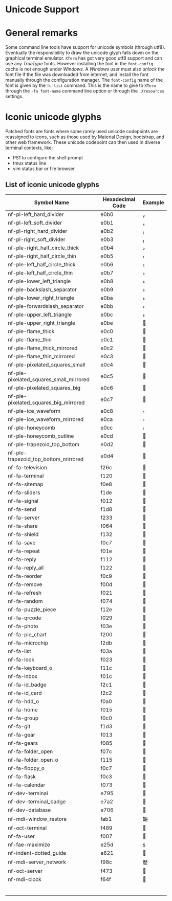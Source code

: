 Unicode Support
===============

# General remarks

Some command line tools have support for unicode symbols (through utf8).
Eventually the responsibility to draw the unicode glyph falls down on the
graphical terminal emulator. `XTerm` has got very good utf8 support and can use
any _TrueType_ fonts. However installing the font in the `font-config` cache is
not enough under _Windows_. A _Windows_ user must also _unlock_ the font file
if the file was downloaded from internet, and install the font manually through
the configuration manager. The `font-config` name of the font is given by the
`fc-list` command. This is the name to give to `XTerm` through the
`-fa font-name` command line option or through the `.Xresources` settings.


# Iconic unicode glyphs

Patched fonts are fonts where some rarely used unicode codepoints are reassigned
to icons, such as those used by Material Design, bootstrap, and other web
framework. These unicode codepoint can then used in diverse terminal contexts,
like:

- PS1 to configure the shell prompt
- tmux status line
- vim status bar or file browser

## List of iconic unicode glyphs

| Symbol Name                                 | Hexadecimal Code | Example   |
| ---                                         | ---              | ---       |
| nf-pl-left\_hard\_divider                   | e0b0             |          |
| nf-pl-left\_soft\_divider                   | e0b1             |          |
| nf-pl-right\_hard\_divider                  | e0b2             |          |
| nf-pl-right\_soft\_divider                  | e0b3             |          |
| nf-ple-right\_half\_circle\_thick           | e0b4             |          |
| nf-ple-right\_half\_circle\_thin            | e0b5             |          |
| nf-ple-left\_half\_circle\_thick            | e0b6             |          |
| nf-ple-left\_half\_circle\_thin             | e0b7             |          |
| nf-ple-lower\_left\_triangle                | e0b8             |          |
| nf-ple-backslash\_separator                 | e0b9             |          |
| nf-ple-lower\_right\_triangle               | e0ba             |          |
| nf-ple-forwardslash\_separator              | e0bb             |          |
| nf-ple-upper\_left\_triangle                | e0bc             |          |
| nf-ple-upper\_right\_triangle               | e0be             |          |
| nf-ple-flame\_thick                         | e0c0             |          |
| nf-ple-flame\_thin                          | e0c1             |          |
| nf-ple-flame\_thick\_mirrored               | e0c2             |          |
| nf-ple-flame\_thin\_mirrored                | e0c3             |          |
| nf-ple-pixelated\_squares\_small            | e0c4             |          |
| nf-ple-pixelated\_squares\_small\_mirrored  | e0c5             |          |
| nf-ple-pixelated\_squares\_big              | e0c6             |          |
| nf-ple-pixelated\_squares\_big\_mirrored    | e0c7             |          |
| nf-ple-ice\_waveform                        | e0c8             |          |
| nf-ple-ice\_waveform\_mirrored              | e0ca             |          |
| nf-ple-honeycomb                            | e0cc             |          |
| nf-ple-honeycomb\_outline                   | e0cd             |          |
| nf-ple-trapezoid\_top\_bottom               | e0d2             |          |
| nf-ple-trapezoid\_top\_bottom\_mirrored     | e0d4             |          |
| nf-fa-television                            | f26c             |          |
| nf-fa-terminal                              | f120             |          |
| nf-fa-sitemap                               | f0e8             |          |
| nf-fa-sliders                               | f1de             |          |
| nf-fa-signal                                | f012             |          |
| nf-fa-send                                  | f1d8             |          |
| nf-fa-server                                | f233             |          |
| nf-fa-share                                 | f064             |          |
| nf-fa-shield                                | f132             |          |
| nf-fa-save                                  | f0c7             |          |
| nf-fa-repeat                                | f01e             |          |
| nf-fa-reply                                 | f112             |          |
| nf-fa-reply\_all                            | f122             |          |
| nf-fa-reorder                               | f0c9             |          |
| nf-fa-remove                                | f00d             |          |
| nf-fa-refresh                               | f021             |          |
| nf-fa-random                                | f074             |          |
| nf-fa-puzzle\_piece                         | f12e             |          |
| nf-fa-qrcode                                | f029             |          |
| nf-fa-photo                                 | f03e             |          |
| nf-fa-pie\_chart                            | f200             |          |
| nf-fa-microchip                             | f2db             |          |
| nf-fa-list                                  | f03a             |          |
| nf-fa-lock                                  | f023             |          |
| nf-fa-keyboard\_o                           | f11c             |          |
| nf-fa-inbox                                 | f01c             |          |
| nf-fa-id\_badge                             | f2c1             |          |
| nf-fa-id\_card                              | f2c2             |          |
| nf-fa-hdd\_o                                | f0a0             |          |
| nf-fa-home                                  | f015             |          |
| nf-fa-group                                 | f0c0             |          |
| nf-fa-git                                   | f1d3             |          |
| nf-fa-gear                                  | f013             |          |
| nf-fa-gears                                 | f085             |          |
| nf-fa-folder\_open                          | f07c             |          |
| nf-fa-folder\_open\_o                       | f115             |          |
| nf-fa-floppy\_o                             | f0c7             |          |
| nf-fa-flask                                 | f0c3             |          |
| nf-fa-calendar                              | f073             |          |
| nf-dev-terminal                             | e795             |          |
| nf-dev-terminal\_badge                      | e7a2             |          |
| nf-dev-database                             | e706             |          |
| nf-mdi-window\_restore                      | fab1             | 缾        |
| nf-oct-terminal                             | f489             |          |
| nf-fa-user                                  | f007             |          |
| nf-fae-maximize                             | e25d             |          |
| nf-indent-dotted\_guide                     | e621             |          |
| nf-mdi-server\_network                      | f98c             | 歷        |
| nf-oct-server                               | f473             |          |
| nf-mdi-clock                                | f64f             |          |
|                                             |                  |           |
|                                             |                  |           |
|                                             |                  |           |
|                                             |                  |           |
|                                             |                  |           |
|                                             |                  |           |









